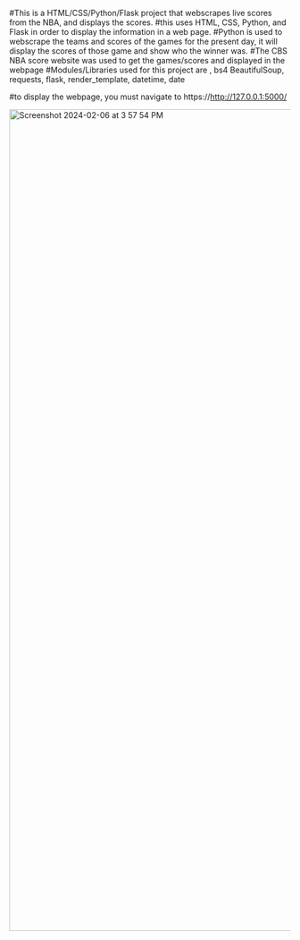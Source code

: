 #This is a HTML/CSS/Python/Flask project that webscrapes live scores from the NBA, and displays the scores.
#this uses HTML, CSS, Python, and Flask in order to display the information in a web page.
#Python is used to webscrape the teams and scores of the games for the present day, it will display the scores of those game and show who the winner was.
#The CBS NBA score website was used to get the games/scores and displayed in the webpage
#Modules/Libraries used for this project are , bs4 BeautifulSoup, requests, flask, render_template, datetime, date

#to display the webpage, you must navigate to https://http://127.0.0.1:5000/

<img width="1470" alt="Screenshot 2024-02-06 at 3 57 54 PM" src="https://github.com/erikarispe/NBATodayLivescores/assets/79620829/31549e6a-c152-4fc5-ab97-b342445ae48f">


